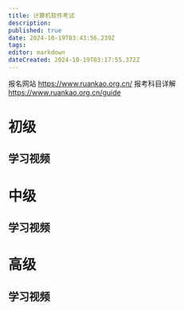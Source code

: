 ```yaml
---
title: 计算机软件考试
description: 
published: true
date: 2024-10-19T03:43:56.239Z
tags: 
editor: markdown
dateCreated: 2024-10-19T03:17:55.372Z
---
```


报名网站 https://www.ruankao.org.cn/
报考科目详解 https://www.ruankao.org.cn/guide
# 初级
## 学习视频




# 中级
## 学习视频






# 高级
## 学习视频